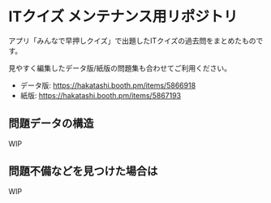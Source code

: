 # ITクイズ メンテナンス用リポジトリ

アプリ「みんなで早押しクイズ」で出題したITクイズの過去問をまとめたものです。

見やすく編集したデータ版/紙版の問題集も合わせてご利用ください。

- データ版: https://hakatashi.booth.pm/items/5866918
- 紙版: https://hakatashi.booth.pm/items/5867193

## 問題データの構造

WIP

## 問題不備などを見つけた場合は

WIP
